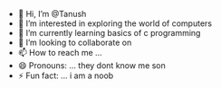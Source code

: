 - 👋 Hi, I’m @Tanush
- 👀 I’m interested in exploring the world of computers
- 🌱 I’m currently learning basics of c programming 
- 💞️ I’m looking to collaborate on
- 📫 How to reach me ... 
- 😄 Pronouns: ... they dont know me son
- ⚡ Fun fact: ... i am a noob

<!---
Toji444/Toji444 is a ✨ special ✨ repository because its `README.md` (this file) appears on your GitHub profile.
You can click the Preview link to take a look at your changes.
--->
